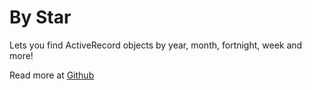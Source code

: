 # By Star

Lets you find ActiveRecord objects by year, month, fortnight, week and more!

Read more at [Github](https://github.com/radar/by_star)